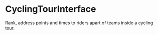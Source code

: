 # CyclingTourInterface
Rank, address points and times to riders apart of teams inside a cycling tour.
